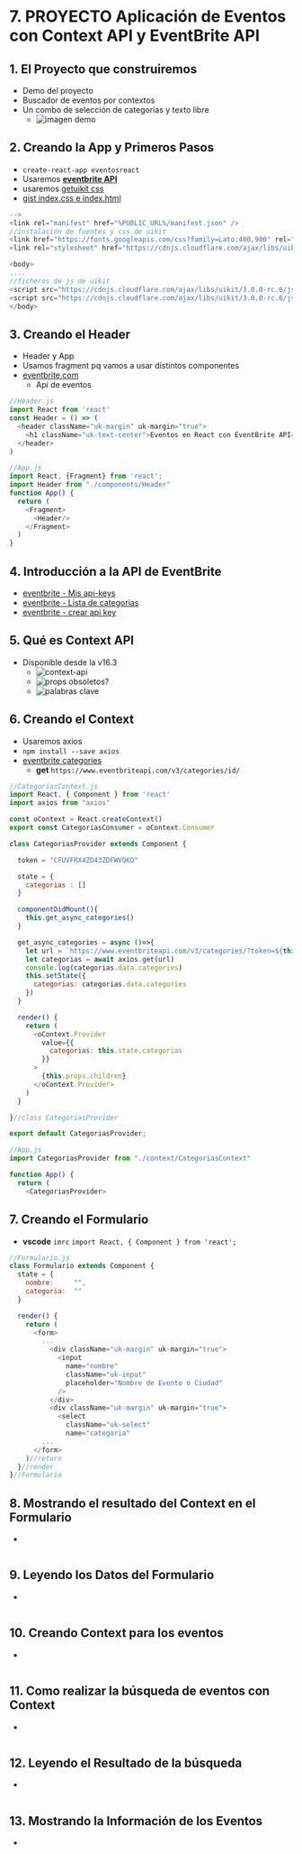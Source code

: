 # 7. PROYECTO Aplicación de Eventos con Context API y EventBrite API

## 1. El Proyecto que construiremos
- Demo del proyecto
- Buscador de eventos por contextos
- Un combo de selección de categorias y texto libre
  - ![imagen demo](https://trello-attachments.s3.amazonaws.com/5b014dcaf4507eacfc1b4540/5d7fef6652faf333827e91c3/2d84096892c95816790a92dc68bd2016/image.png)
## 2. Creando la App y Primeros Pasos
- `create-react-app eventosreact`
- Usaremos [**eventbrite API**](https://www.eventbrite.com/platform/api)
- usaremos [getuikit css](https://getuikit.com/docs/introduction)
- [gist index.css e index.html](https://gist.github.com/juanpablogdl/f547114d82c7009ca42cda8d65d61a00)
```js
-->
<link rel="manifest" href="%PUBLIC_URL%/manifest.json" />
//instalación de fuentes y css de uikit
<link href="https://fonts.googleapis.com/css?family=Lato:400,900" rel="stylesheet">
<link rel="stylesheet" href="https://cdnjs.cloudflare.com/ajax/libs/uikit/3.0.0-rc.6/css/uikit.min.css" />

<body>
....
//ficheros de js de uikit
<script src="https://cdnjs.cloudflare.com/ajax/libs/uikit/3.0.0-rc.6/js/uikit.min.js"></script>
<script src="https://cdnjs.cloudflare.com/ajax/libs/uikit/3.0.0-rc.6/js/uikit-icons.min.js"></script>
</body>
```
## 3. Creando el Header
- Header y App
- Usamos fragment pq vamos a usar distintos componentes
- [eventbrite.com](https://www.eventbrite.com/platform/docs/introduction)
  - Api de eventos
```js
//Header.js
import React from 'react'
const Header = () => (  
  <header className="uk-margin" uk-margin="true">
    <h1 className="uk-text-center">Eventos en React con EventBrite API</h1>
  </header>
)

//App.js
import React, {Fragment} from 'react';
import Header from "./components/Header"
function App() {
  return (
    <Fragment>
      <Header/>
    </Fragment>
  )
}
```
## 4. Introducción a la API de EventBrite
- [eventbrite - Mis api-keys](https://www.eventbrite.com/account-settings/apps)
- [eventbrite - Lista de categorias](https://www.eventbrite.com/platform/api#/reference/categories)
- [eventbrite - crear api key](https://www.eventbrite.com/account-settings/apps/new)

## 5. Qué es Context API
- Disponible desde la v16.3
  - ![context-api](https://trello-attachments.s3.amazonaws.com/5b014dcaf4507eacfc1b4540/5d7fef6652faf333827e91c3/15db65b145b4153dfcb63c4305d8927a/image.png)
  - ![props obsoletos?](https://trello-attachments.s3.amazonaws.com/5b014dcaf4507eacfc1b4540/5d7fef6652faf333827e91c3/dc804672f48cee0a921dbcbdd8524ebd/image.png)
  - ![palabras clave](https://trello-attachments.s3.amazonaws.com/5b014dcaf4507eacfc1b4540/5d7fef6652faf333827e91c3/03bdbf16bac346d2a451778e8ee150e9/image.png)

## 6. Creando el Context
- Usaremos axios
- `npm install --save axios`
- [eventbrite categories](https://www.eventbrite.com/platform/api#/reference/categories/retrieve/category-by-id)
  - **get** `https://www.eventbriteapi.com/v3/categories/id/`
```js
//CategoriasContext.js
import React, { Component } from 'react'
import axios from "axios"

const oContext = React.createContext()
export const CategoriasConsumer = oContext.Consumer

class CategoriasProvider extends Component {

  token = "CFUVFRX4ZD43ZDFWVQKO"

  state = {  
    categorias : []
  }

  componentDidMount(){
    this.get_async_categories()
  }

  get_async_categories = async ()=>{
    let url = `https://www.eventbriteapi.com/v3/categories/?token=${this.token}&locale=es_ES`
    let categorias = await axios.get(url)
    console.log(categorias.data.categories)
    this.setState({
      categorias: categorias.data.categories
    })
  }

  render() { 
    return (  
      <oContext.Provider
        value={{
          categorias: this.state.categorias
        }}
      >
        {this.props.children}
      </oContext.Provider>
    )
  }

}//class CategoriasProvider

export default CategoriasProvider;

//App.js
import CategoriasProvider from "./context/CategoriasContext"

function App() {
  return (
    <CategoriasProvider>
```
## 7. Creando el Formulario
- **vscode** `imrc` `import React, { Component } from 'react';`
```js
//Formulario.js
class Formulario extends Component {
  state = {  
    nombre:     "",
    categoria:  ""
  }

  render() { 
    return (  
      <form>
        ...
          <div className="uk-margin" uk-margin="true">
            <input 
              name="nombre"
              className="uk-input"
              placeholder="Nombre de Evento o Ciudad"
            />
          </div>
          <div className="uk-margin" uk-margin="true">
            <select 
              className="uk-select"
              name="categoria"
        ...
      </form>
    )//return
  }//render
}//Formulario
```
## 8. Mostrando el resultado del Context en el Formulario
- 
```js
```
## 9. Leyendo los Datos del Formulario
- 
```js
```
## 10. Creando Context para los eventos
- 
```js
```
## 11. Como realizar la búsqueda de eventos con Context
- 
```js
```
## 12. Leyendo el Resultado de la búsqueda
- 
```js
```
## 13. Mostrando la Información de los Eventos
- 
```js
```

